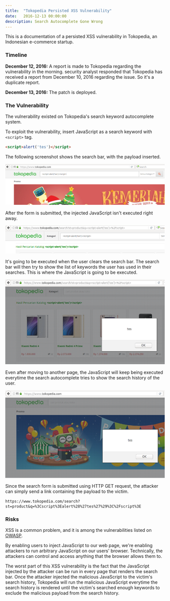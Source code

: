 ```yaml
---
title:  "Tokopedia Persisted XSS Vulnerability"
date:   2016-12-13 00:00:00
description: Search Autocomplete Gone Wrong
---
```


This is a documentation of a persisted XSS vulnerability in Tokopedia, an Indonesian e-commerce startup.

### Timeline

__December 12, 2016:__ A report is made to Tokopedia regarding the vulnerability in the morning. <ABBR></ABBR> security analyst responded that Tokopedia has received a report from December 10, 2016 regarding the issue. So it's a duplicate report.

__December 13, 2016:__ The patch is deployed.

### The Vulnerability

The vulnerability existed on Tokopedia's search keyword autocomplete system.

To exploit the vulnerability, insert JavaScript as a search keyword with `<script>` tag.

```html
<script>alert('tes')</script>
```

The following screenshot shows the search bar, with the payload inserted.

![Tokopedia XSS Screenshot 01](/assets/images/posts/tokopedia-xss-01.png)

After the form is submitted, the injected JavaScript isn't executed right away.

![Tokopedia XSS Screenshot 02](/assets/images/posts/tokopedia-xss-02.png)

It's going to be executed when the user clears the search bar. The search bar will then try to show the list of keywords the user has used in their searches. This is where the JavaScript is going to be executed.

![Tokopedia XSS Screenshot 03](/assets/images/posts/tokopedia-xss-03.png)

Even after moving to another page, the JavaScript will keep being executed everytime the search autocomplete tries to show the search history of the user.

![Tokopedia XSS Screenshot 04](/assets/images/posts/tokopedia-xss-04.png)

Since the search form is submitted using HTTP GET request, the attacker can simply send a link containing the payload to the victim.

```
https://www.tokopedia.com/search?st=product&q=%3Cscript%3Ealert%28%27tes%27%29%3C%2Fscript%3E
```

### Risks

XSS is a common problem, and it is among the vulnerabilities listed on [OWASP](https://www.owasp.org/index.php/Cross-site_Scripting_(XSS)).

By enabling users to inject JavaScript to our web page, we're enabling attackers to run arbitrary JavaScript on our users' browser. Technically, the attackers can control and access anything that the browser allows them to.

The worst part of this XSS vulnerability is the fact that the JavaScript injected by the attacker can be run in every page that renders the search bar. Once the attacker injected the malicious JavaScript to the victim's search history, Tokopedia will run the malicious JavaScript everytime the search history is rendered until the victim's searched enough keywords to exclude the malicious payload from the search history.